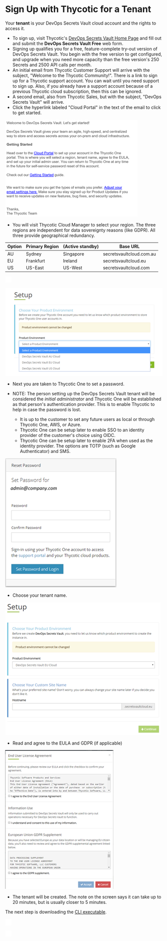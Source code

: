 ﻿[title]: # (Obtain DevOps Secrets Vault)
[tags]: # (DevOps Secrets Vault,DSV,)
[priority]: # (2100)

# Sign Up with Thycotic for a Tenant

Your **tenant** is your DevOps Secrets Vault cloud account and the rights to access it.

* To sign up, visit Thycotic's [DevOps Secrets Vault Home Page](https://thycotic.com/products/devops-secrets-vault-password-management/) and fill out and submit the **DevOps Secrets Vault Free** web form.
* Signing up qualifies you for a free, feature-complete try-out version of DevOps Secrets Vault. You begin with the free version to get configured, and upgrade when you need more capacity than the free version's 250 Secrets and 2500 API calls per month.
* An initial email from Thycotic Customer Support will arrive with the subject, "Welcome to the Thycotic Community!". There is a link to sign up for a Thycotic support account.  You can wait until you need support to sign up.  Also, if you already have a support account because of a previous Thycotic cloud subscription, then this can be ignored.
* A second email, also from Thycotic Sales, but with the subject, "DevOps Secrets Vault" will arrive.  
* Click the hyperlink labeled "Cloud Portal" in the text of the email to click to get started.

![DSV Get Started Email](./images/DSVCloudPortalemail.png)

* You will visit Thycotic Cloud Manager to select your region.  The three regions are independent for data sovereignty reasons (like GDPR).  All three provide geographical redundancy.

| Option   | Primary Region       | (Active standby)  | Base URL                |
| -------- | ---------------------| ------------------|---------------          |
|AU        | Sydney               | Singapore         | secretsvaultcloud.com.au    |
|EU        | Frankfurt            | Ireland           | secretsvaultcloud.eu    |
|US        | US-East              | US-West           | secretsvaultcloud.com   |

![](./images/spacer.png)

![Select Region](./images/DSVEnvironment.png)

* Next you are taken to Thycotic One to set a password.  

* NOTE: The person setting up the DevOps Secrets Vault tenant will be considered the *initial administrator* and Thycotic One will be established as that person's authentication provider.  This is to enable Thycotic to help in case the password is lost.  

    * It is up to the customer to set any future users as local or through Thycotic One, AWS, or Azure.
    * Thycotic One can be setup later to enable SSO to an identity provider of the customer's choice using OIDC.
    * Thycotic One can be setup later to enable 2FA when used as the identity provider. The options are TOTP (such as Google Authenticator) and SMS. 

![Create Password](./images/DSVSetPassword.png)

* Choose your tenant name.

![Select Tenant](./images/DSVtenant.png)

* Read and agree to the EULA and GDPR (if applicable)

![EULA](./images/DSVLicense.png)

* The tenant will be created.  The note on the screen says it can take up to 20 minutes, but is usually closer to 5 minutes.

The next step is downloading the [CLI executable](../obtaincli/index.md).

![](./images/spacer.png)

![](./images/spacer.png)
